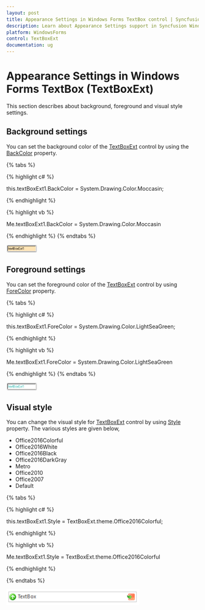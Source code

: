 ```yaml
---
layout: post
title: Appearance Settings in Windows Forms TextBox control | Syncfusion
description: Learn about Appearance Settings support in Syncfusion Windows Forms TextBox (TextBoxExt) control and more details.
platform: WindowsForms
control: TextBoxExt
documentation: ug
---
```


# Appearance Settings in Windows Forms TextBox (TextBoxExt)

This section describes about background, foreground and visual style settings.

## Background settings

You can set the background color of the [TextBoxExt](https://help.syncfusion.com/cr/windowsforms/Syncfusion.Windows.Forms.Tools.TextBoxExt.html) control by using the [BackColor](https://docs.microsoft.com/en-us/dotnet/api/system.windows.forms.textboxbase.backcolor?redirectedfrom=MSDN&view=netcore-3.1#System_Windows_Forms_TextBoxBase_BackColor) property.

{% tabs %}

{% highlight c# %}

this.textBoxExt1.BackColor = System.Drawing.Color.Moccasin;

{% endhighlight %}

{% highlight vb %}

Me.textBoxExt1.BackColor = System.Drawing.Color.Moccasin

{% endhighlight %}
{% endtabs %}

![Set the backcolor of WF TextBoxExt control](Appearance-Settings_images/Appearance-Settings_img1.png)

## Foreground settings

You can set the foreground color of the [TextBoxExt](https://help.syncfusion.com/cr/windowsforms/Syncfusion.Windows.Forms.Tools.TextBoxExt.html) control by using [ForeColor](https://docs.microsoft.com/en-us/dotnet/api/system.windows.forms.textboxbase.forecolor?redirectedfrom=MSDN&view=netcore-3.1#System_Windows_Forms_TextBoxBase_ForeColor) property.

{% tabs %}

{% highlight c# %}

this.textBoxExt1.ForeColor = System.Drawing.Color.LightSeaGreen;

{% endhighlight %}

{% highlight vb %}

Me.textBoxExt1.ForeColor = System.Drawing.Color.LightSeaGreen

{% endhighlight %}
{% endtabs %}

![Set the fore ground color of WF TextBoxExt control](Appearance-Settings_images/Appearance-Settings_img2.png)

## Visual style

You can change the visual style for [TextBoxExt](https://help.syncfusion.com/cr/windowsforms/Syncfusion.Windows.Forms.Tools.TextBoxExt.html) control by using [Style](https://help.syncfusion.com/cr/windowsforms/Syncfusion.Windows.Forms.Tools.TextBoxExt.html#Syncfusion_Windows_Forms_Tools_TextBoxExt_Style) property. The various styles are given below,

* Office2016Colorful
* Office2016White
* Office2016Black
* Office2016DarkGray
* Metro
* Office2010
* Office2007 
* Default

{% tabs %}

{% highlight c# %}

this.textBoxExt1.Style = TextBoxExt.theme.Office2016Colorful;

{% endhighlight %}

{% highlight vb %}

Me.textBoxExt1.Style = TextBoxExt.theme.Office2016Colorful

{% endhighlight %}

{% endtabs %}

![Set the visual style to WF TextBoxExt control](Appearance-Settings_images/Appearance-Settings_img3.png) 

